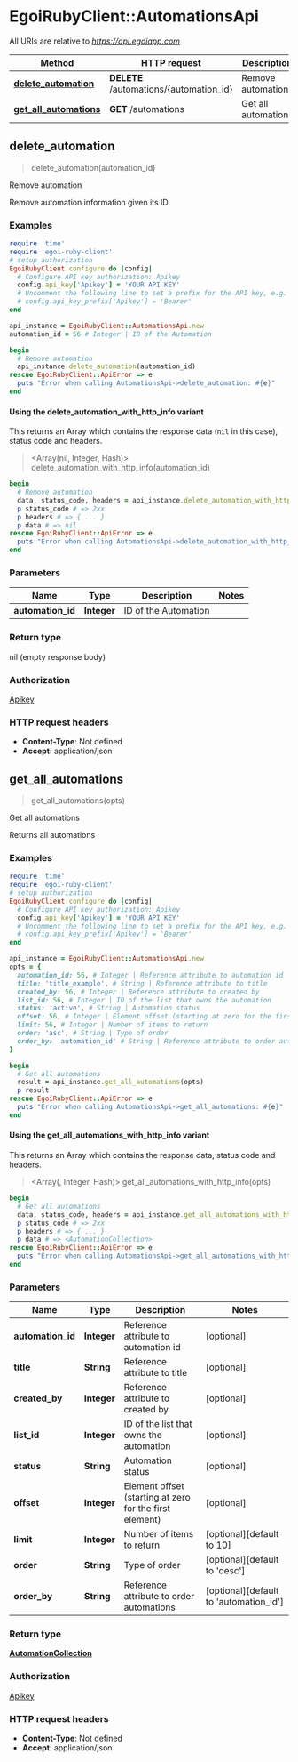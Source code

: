 # EgoiRubyClient::AutomationsApi

All URIs are relative to *https://api.egoiapp.com*

| Method | HTTP request | Description |
| ------ | ------------ | ----------- |
| [**delete_automation**](AutomationsApi.md#delete_automation) | **DELETE** /automations/{automation_id} | Remove automation |
| [**get_all_automations**](AutomationsApi.md#get_all_automations) | **GET** /automations | Get all automations |


## delete_automation

> delete_automation(automation_id)

Remove automation

Remove automation information given its ID

### Examples

```ruby
require 'time'
require 'egoi-ruby-client'
# setup authorization
EgoiRubyClient.configure do |config|
  # Configure API key authorization: Apikey
  config.api_key['Apikey'] = 'YOUR API KEY'
  # Uncomment the following line to set a prefix for the API key, e.g. 'Bearer' (defaults to nil)
  # config.api_key_prefix['Apikey'] = 'Bearer'
end

api_instance = EgoiRubyClient::AutomationsApi.new
automation_id = 56 # Integer | ID of the Automation

begin
  # Remove automation
  api_instance.delete_automation(automation_id)
rescue EgoiRubyClient::ApiError => e
  puts "Error when calling AutomationsApi->delete_automation: #{e}"
end
```

#### Using the delete_automation_with_http_info variant

This returns an Array which contains the response data (`nil` in this case), status code and headers.

> <Array(nil, Integer, Hash)> delete_automation_with_http_info(automation_id)

```ruby
begin
  # Remove automation
  data, status_code, headers = api_instance.delete_automation_with_http_info(automation_id)
  p status_code # => 2xx
  p headers # => { ... }
  p data # => nil
rescue EgoiRubyClient::ApiError => e
  puts "Error when calling AutomationsApi->delete_automation_with_http_info: #{e}"
end
```

### Parameters

| Name | Type | Description | Notes |
| ---- | ---- | ----------- | ----- |
| **automation_id** | **Integer** | ID of the Automation |  |

### Return type

nil (empty response body)

### Authorization

[Apikey](../README.md#Apikey)

### HTTP request headers

- **Content-Type**: Not defined
- **Accept**: application/json


## get_all_automations

> <AutomationCollection> get_all_automations(opts)

Get all automations

Returns all automations

### Examples

```ruby
require 'time'
require 'egoi-ruby-client'
# setup authorization
EgoiRubyClient.configure do |config|
  # Configure API key authorization: Apikey
  config.api_key['Apikey'] = 'YOUR API KEY'
  # Uncomment the following line to set a prefix for the API key, e.g. 'Bearer' (defaults to nil)
  # config.api_key_prefix['Apikey'] = 'Bearer'
end

api_instance = EgoiRubyClient::AutomationsApi.new
opts = {
  automation_id: 56, # Integer | Reference attribute to automation id
  title: 'title_example', # String | Reference attribute to title
  created_by: 56, # Integer | Reference attribute to created by
  list_id: 56, # Integer | ID of the list that owns the automation
  status: 'active', # String | Automation status
  offset: 56, # Integer | Element offset (starting at zero for the first element)
  limit: 56, # Integer | Number of items to return
  order: 'asc', # String | Type of order
  order_by: 'automation_id' # String | Reference attribute to order automations
}

begin
  # Get all automations
  result = api_instance.get_all_automations(opts)
  p result
rescue EgoiRubyClient::ApiError => e
  puts "Error when calling AutomationsApi->get_all_automations: #{e}"
end
```

#### Using the get_all_automations_with_http_info variant

This returns an Array which contains the response data, status code and headers.

> <Array(<AutomationCollection>, Integer, Hash)> get_all_automations_with_http_info(opts)

```ruby
begin
  # Get all automations
  data, status_code, headers = api_instance.get_all_automations_with_http_info(opts)
  p status_code # => 2xx
  p headers # => { ... }
  p data # => <AutomationCollection>
rescue EgoiRubyClient::ApiError => e
  puts "Error when calling AutomationsApi->get_all_automations_with_http_info: #{e}"
end
```

### Parameters

| Name | Type | Description | Notes |
| ---- | ---- | ----------- | ----- |
| **automation_id** | **Integer** | Reference attribute to automation id | [optional] |
| **title** | **String** | Reference attribute to title | [optional] |
| **created_by** | **Integer** | Reference attribute to created by | [optional] |
| **list_id** | **Integer** | ID of the list that owns the automation | [optional] |
| **status** | **String** | Automation status | [optional] |
| **offset** | **Integer** | Element offset (starting at zero for the first element) | [optional] |
| **limit** | **Integer** | Number of items to return | [optional][default to 10] |
| **order** | **String** | Type of order | [optional][default to &#39;desc&#39;] |
| **order_by** | **String** | Reference attribute to order automations | [optional][default to &#39;automation_id&#39;] |

### Return type

[**AutomationCollection**](AutomationCollection.md)

### Authorization

[Apikey](../README.md#Apikey)

### HTTP request headers

- **Content-Type**: Not defined
- **Accept**: application/json

